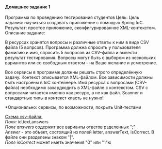 <H4>Домашнее задание 1</H4>
Программа по проведению тестирования студентов
Цель: Цель задания: научиться создавать приложение с помощью Spring IoC. Результат: простое приложение, сконфигурированное XML-контекстом.
Описание задание:

В ресурсах хранятся вопросы и различные ответы к ним в виде CSV файла (5 вопрсов).
Программа должна спросить у пользователя фамилию и имя, спросить 5 вопросов из CSV-файла и вывести результат тестирования.
Вопросы могут быть с выбором из нескольких вариантов или со свободным ответом - на Ваше желание и усмотрение.

Все сервисы в программе должны решать строго определённую задачу.
Контекст описывается XML-файлом.
Все зависимости должны быть настроены в IoC контейнере.
Имя ресурса с вопросами (CSV-файла) необходимо захардкодить в XML-файле с контекстом.
CSV с вопросами читается именно как ресурс, а не как файл.
Scanner и стандартные типы в контекст класть не нужно!

*Опционально: сервисы, по возможности, покрыть Unit-тестами

<u>Схема csv-файла:</u><br/>
<i>Поля:</i> id,text,answers<br/>
<i>Поле answers</i> содержит все варианты ответов рзделенных ";"<br/>
<i>Answer</i> - это объект, состоящий из полей letter, answerText, isCorrect. 
В файле они разделены знаком "|".<br/>
<i>Поле isCorrect</i> может иметь значения "0" или "1"ю